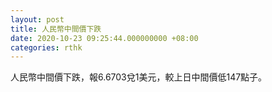 ```yaml
---
layout: post
title: 人民幣中間價下跌
date: 2020-10-23 09:25:44.000000000 +08:00
categories: rthk
---
```


人民幣中間價下跌，報6.6703兌1美元，較上日中間價低147點子。
